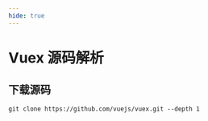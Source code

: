 ```yaml
---
hide: true
---
```


# Vuex 源码解析

## 下载源码

```shell
git clone https://github.com/vuejs/vuex.git --depth 1
```
